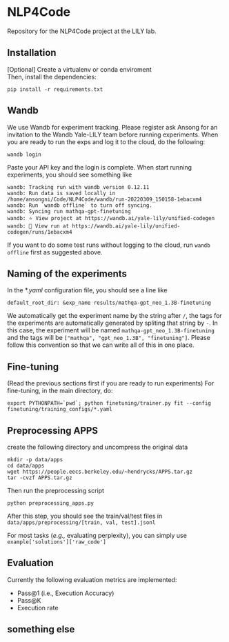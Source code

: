 # NLP4Code
Repository for the NLP4Code project at the LILY lab.

## Installation
[Optional] Create a virtualenv or conda enviroment  
Then, install the dependencies:
```
pip install -r requirements.txt
```

## Wandb
We use Wandb for experiment tracking. Please register ask Ansong for an invitation to the Wandb Yale-LILY team before 
running experiments. When you are ready to run the exps and log it to the cloud, do the following:
```
wandb login
```
Paste your API key and the login is complete. When start running experiments, you should see something like 
```
wandb: Tracking run with wandb version 0.12.11
wandb: Run data is saved locally in /home/ansongni/Code/NLP4Code/wandb/run-20220309_150158-1ebacxm4
wandb: Run `wandb offline` to turn off syncing.
wandb: Syncing run mathqa-gpt-finetuning
wandb: ⭐️ View project at https://wandb.ai/yale-lily/unified-codegen
wandb: 🚀 View run at https://wandb.ai/yale-lily/unified-codegen/runs/1ebacxm4
```

If you want to do some test runs without logging to the cloud, run `wandb offline` first as suggested above. 

## Naming of the experiments
In the $*.yaml$ configuration file, you should see a line like
```
default_root_dir: &exp_name results/mathqa-gpt_neo_1.3B-finetuning
```
We automatically get the experiment name by the string after `/`, the tags for the experiments are automatically
generated by spliting that string by `-`. In this case, the experiment will be named `mathqa-gpt_neo_1.3B-finetuning`
and the tags will be `["mathqa", "gpt_neo_1.3B", "finetuning"]`. Please follow this convention so that we can write all
of this in one place.

## Fine-tuning
(Read the previous sections first if you are ready to run experiments)
For fine-tuning, in the main directory, do:
```
export PYTHONPATH=`pwd`; python finetuning/trainer.py fit --config finetuning/training_configs/*.yaml
```

## Preprocessing APPS
create the following directory and uncompress the original data
```
mkdir -p data/apps
cd data/apps
wget https://people.eecs.berkeley.edu/~hendrycks/APPS.tar.gz
tar -cvzf APPS.tar.gz
```
Then run the preprocessing script
```
python preprocessing_apps.py
```
After this step, you should see the train/val/test files in `data/apps/preprocessing/[train, val, test].jsonl`

For most tasks (*e.g.,* evaluating perplexity), you can simply use `example['solutions']['raw_code']`

## Evaluation
Currently the following evaluation metrics are implemented:
* Pass@1 (i.e., Execution Accuracy)
* Pass@K 
* Execution rate

## something else
